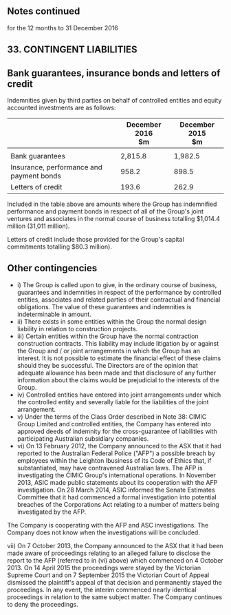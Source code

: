 ## Notes continued

for the 12 months to 31 December 2016

## 33. CONTINGENT LIABILITIES

## Bank guarantees, insurance bonds and letters of credit

Indemnities given by third parties on behalf of controlled entities and equity accounted investments are as follows:

|                                          | December 2016<br>Sm | December 2015<br>\$m |
|------------------------------------------|---------------------|----------------------|
|                                          |                     |                      |
| Bank guarantees                          | 2,815.8             | 1,982.5              |
| Insurance, performance and payment bonds | 958.2               | 898.5                |
| Letters of credit                        | 193.6               | 262.9                |

Included in the table above are amounts where the Group has indemnified performance and payment bonds in respect of all of the Group's joint ventures and associates in the normal course of business totalling \$1,014.4 million (31,011 million).

Letters of credit include those provided for the Group's capital commitments totalling \$80.3 million).

## Other contingencies

- i) The Group is called upon to give, in the ordinary course of business, guarantees and indemnities in respect of the performance by controlled entities, associates and related parties of their contractual and financial obligations. The value of these guarantees and indemnities is indeterminable in amount.
- ii) There exists in some entities within the Group the normal design liability in relation to construction projects.
- iii) Certain entities within the Group have the normal contraction construction contracts. This liability may include litigation by or against the Group and / or joint arrangements in which the Group has an interest. It is not possible to estimate the financial effect of these claims should they be successful. The Directors are of the opinion that adequate allowance has been made and that disclosure of any further information about the claims would be prejudicial to the interests of the Group.
- iv) Controlled entities have entered into joint arrangements under which the controlled entity and severally liable for the liabilities of the joint arrangement.
- v) Under the terms of the Class Order described in Note 38: CIMIC Group Limited and controlled entities, the Company has entered into approved deeds of indemnity for the cross-guarantee of liabilities with participating Australian subsidiary companies.
- vi) On 13 February 2012, the Company announced to the ASX that it had reported to the Australian Federal Police ("AFP") a possible breach by employees within the Leighton Ibusiness of its Code of Ethics that, if substantiated, may have contravened Australian laws. The AFP is investigating the ClMIC Group's international operations. In November 2013, ASIC made public statements about its cooperation with the AFP investigation. On 28 March 2014, ASIC informed the Senate Estimates Committee that it had commenced a formal investigation into potential breaches of the Corporations Act relating to a number of matters being investigated by the AFP.

The Company is cooperating with the AFP and ASC investigations. The Company does not know when the investigations will be concluded.

vii) On 7 October 2013, the Company announced to the ASX that it had been made aware of proceedings relating to an alleged failure to disclose the report to the AFP (referred to in (vi) above) which commenced on 4 October 2013. On 14 April 2015 the proceedings were stayed by the Victorian Supreme Court and on 7 September 2015 the Victorian Court of Appeal dismissed the plaintiff's appeal of that decision and permanently stayed the proceedings. In any event, the interim commenced nearly identical proceedings in relation to the same subject matter. The Company continues to deny the proceedings.